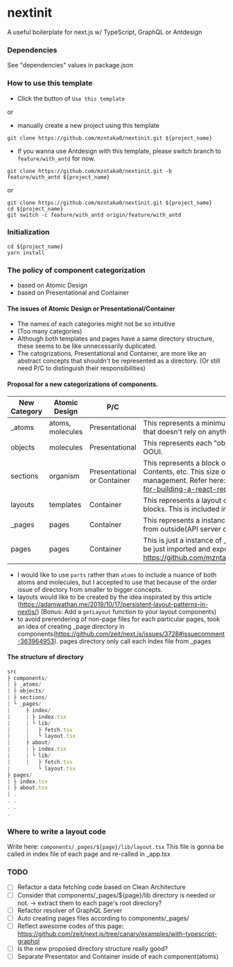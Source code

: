 # nextinit
A useful boilerplate for next.js w/ TypeScript, GraphQL or Antdesign

### Dependencies
See "dependencies" values in package.json


### How to use this template
* Click the button of `Use this template`

or 

* manually create a new project using this template
```
git clone https://github.com/mzntaka0/nextinit.git ${project_name}
```

* If you wanna use Antdesign with this template, please switch branch to `feature/with_antd` for now.
```
git clone https://github.com/mzntaka0/nextinit.git -b feature/with_antd ${project_name}
```
or 
```
git clone https://github.com/mzntaka0/nextinit.git ${project_name}
cd ${project_name}
git switch -c feature/with_antd origin/feature/with_antd
```


### Initialization
```
cd ${project_name}
yarn install
```


### The policy of component categorization
* based on Atomic Design
* based on Presentational and Container

#### The issues of Atomic Design or Presentational/Container
* The names of each categories might not be so intuitive
* (Too many categories)
* Although both templates and pages have a same directory structure, these seems to be like unnecessarily duplicated.
* The catogrizations, Presentational and Container, are more like an abstract concepts that shouldn't be represented as a directory. (Or still need P/C to distinguish their responsibilities)

#### Proposal for a new categorizations of components.
|New Category|Atomic Design|P/C|description|
-----|-----|-----|-----
|\_atoms|atoms, molecules|Presentational|This represents a minimum part of component, only having local state that doesn't rely on anything|
|objects|molecules|Presentational|This represents each "objects" concerned by the poinf of view from OOUI.|
|sections|organism|Presentational or Container|This represents a block of components, which could be Header, Footer, Contents, etc. This size of components are gonna be a unit of redux management. Refer here: https://medium.com/@rajaraodv/a-guide-for-building-a-react-redux-crud-app-7fe0b8943d0f#.c4yhhvk0d|
|layouts|templates|Container|This represents a layout of the page probably combinating some blocks. This is included in each \_page directory.|
|\_pages|pages|Container|This represents a instance of each layouts, possibly fetching some data from outside(API server or local store)|
|pages|pages|Container|This is just a instance of \_pages(each \_pages/${page}/index.tsx would be just imported and exported. See an example here: https://github.com/mzntaka0/nextinit/blob/develop/src/pages/index.tsx |

* I would like to use `parts` rather than `atoms` to include a nuance of both atoms and molecules, but I accepted to use that because of the order issue of directory from smaller to bigger concepts.
* layouts would like to be created by the idea inspirated by this article (https://adamwathan.me/2019/10/17/persistent-layout-patterns-in-nextjs/) (Bonus: Add a `getLayout` function to your layout components)
* to avoid prerendering of non-page files for each particular pages, took an idea of creating \_page directory in components(https://github.com/zeit/next.js/issues/3728#issuecomment-363964953). pages directory only call each index file from \_pages

#### The structure of directory
```ts
src
├ components/
| ├ _atoms/
| ├ objects/
| ├ sections/
| └ _pages/
|     ├ index/
|     | ├ index.tsx
|     | └ lib/
|     |   ├ fetch.tsx
|     |   └ layout.tsx
|     ├ about/
|     | ├ index.tsx
|     | └ lib/
|     |   ├ fetch.tsx
|         └ layout.tsx
├ pages/
| ├ index.tsx
| ├ about.tsx
| .
. .
. .
.
```

### Where to write a layout code
Write here: `components/_pages/${page}/lib/layout.tsx`
This file is gonna be called in index file of each page and re-called in _app.tsx


### TODO
- [ ] Refactor a data fetching code based on Clean Architecture 
- [ ] Consider that components/\_pages/${page}/lib directory is needed or not. -> extract them to each page's root directory?
- [ ] Refactor resolver of GraphQL Server
- [ ] Auto creating pages files according to components/\_pages/
- [ ] Reflect awesome codes of this page: https://github.com/zeit/next.js/tree/canary/examples/with-typescript-graphql
- [ ] Is the new proposed directory structure really good?
- [ ] Separate Presentator and Container inside of each component(atoms)
